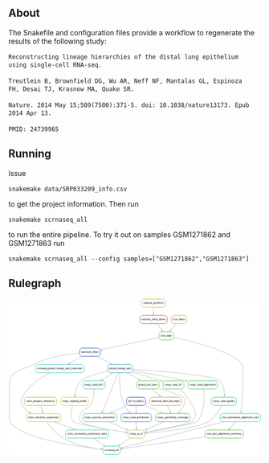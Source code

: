 ## About ##

The Snakefile and configuration files provide a workflow to regenerate the results of the following study:

	Reconstructing lineage hierarchies of the distal lung epithelium
	using single-cell RNA-seq.

	Treutlein B, Brownfield DG, Wu AR, Neff NF, Mantalas GL, Espinoza
	FH, Desai TJ, Krasnow MA, Quake SR.

	Nature. 2014 May 15;509(7500):371-5. doi: 10.1038/nature13173. Epub
	2014 Apr 13.

	PMID: 24739965

## Running ##

Issue

	snakemake data/SRP033209_info.csv

to get the project information. Then run

	snakemake scrnaseq_all

to run the entire pipeline. To try it out on samples GSM1271862 and
GSM1271863 run

	snakemake scrnaseq_all --config samples=["GSM1271862","GSM1271863"]

## Rulegraph ##

![Rulegraph](./rulegraph.png)
